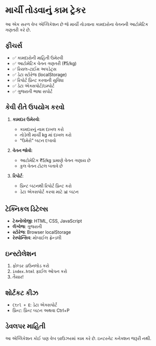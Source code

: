# માર્ચી તોડવાનું કામ ટ્રેકર

આ એક સરળ વેબ એપ્લિકેશન છે જે માર્ચી તોડવાના કામદારોના વેતનની આટોમેટિક ગણતરી કરે છે.

## ફીચર્સ

- ✅ કામદારોની માહિતી ઉમેરવી
- ✅ આટોમેટિક વેતન ગણતરી (₹5/kg)
- ✅ રિયલ-ટાઈમ અપડેટ્સ
- ✅ ડેટા સ્ટોરેજ (localStorage)
- ✅ રિપોર્ટ પ્રિન્ટ કરવાની સુવિધા
- ✅ ડેટા એક્સપોર્ટ/ઇમ્પોર્ટ
- ✅ ગુજરાતી ભાષા સપોર્ટ

## કેવી રીતે ઉપયોગ કરવો

1. **કામદાર ઉમેરવો**: 
   - કામદારનું નામ દાખલ કરો
   - તોડેલી માર્ચી kg માં દાખલ કરો
   - "ઉમેરો" બટન દબાવો

2. **વેતન જોવો**: 
   - આટોમેટિક ₹5/kg પ્રમાણે વેતન ગણાય છે
   - કુલ વેતન ટોટલ બતાવે છે

3. **રિપોર્ટ**:
   - પ્રિન્ટ બટનથી રિપોર્ટ પ્રિન્ટ કરો
   - ડેટા એક્સપોર્ટ કરવા માટે 📊 બટન

## ટેક્નિકલ ડિટેલ્સ

- **ટેક્નોલોજી**: HTML, CSS, JavaScript
- **લેંગ્વેજ**: ગુજરાતી
- **સ્ટોરેજ**: Browser localStorage
- **રેસ્પોન્સિવ**: મોબાઈલ ફ્રેન્ડલી

## ઇન્સ્ટોલેશન

1. ફોલ્ડર ડાઉનલોડ કરો
2. `index.html` ફાઈલ ઓપન કરો
3. તૈયાર!

## શોર્ટકટ કીઝ

- `Ctrl + E`: ડેટા એક્સપોર્ટ
- પ્રિન્ટ: પ્રિન્ટ બટન અથવા Ctrl+P

## ડેવલપર માહિતી

આ એપ્લિકેશન કોઈ પણ વેબ બ્રાઉઝરમાં કામ કરે છે. ઇન્ટરનેટ કનેક્શન જરૂરી નથી.
